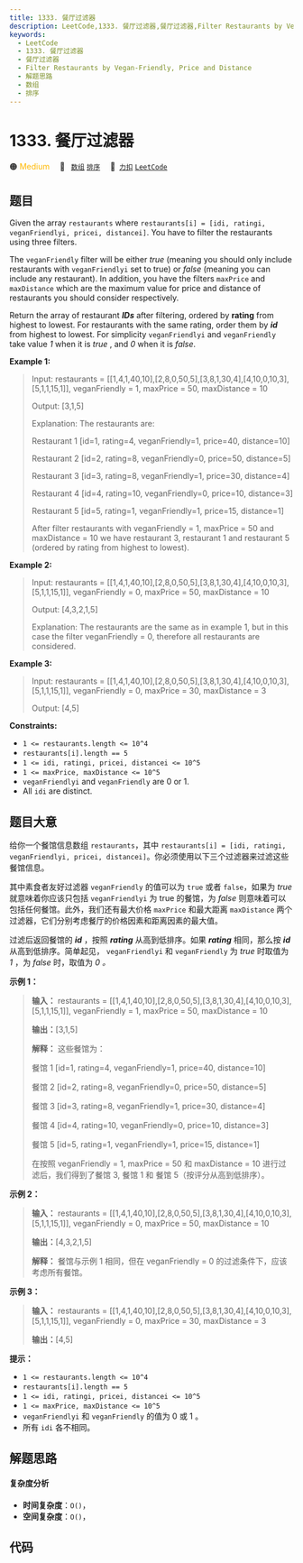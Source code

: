 ```yaml
---
title: 1333. 餐厅过滤器
description: LeetCode,1333. 餐厅过滤器,餐厅过滤器,Filter Restaurants by Vegan-Friendly, Price and Distance,解题思路,数组,排序
keywords:
  - LeetCode
  - 1333. 餐厅过滤器
  - 餐厅过滤器
  - Filter Restaurants by Vegan-Friendly, Price and Distance
  - 解题思路
  - 数组
  - 排序
---
```


# 1333. 餐厅过滤器

🟠 <font color=#ffb800>Medium</font>&emsp; 🔖&ensp; [`数组`](/tag/array.md) [`排序`](/tag/sorting.md)&emsp; 🔗&ensp;[`力扣`](https://leetcode.cn/problems/filter-restaurants-by-vegan-friendly-price-and-distance) [`LeetCode`](https://leetcode.com/problems/filter-restaurants-by-vegan-friendly-price-and-distance)

## 题目

Given the array `restaurants` where  `restaurants[i] = [idi, ratingi,
veganFriendlyi, pricei, distancei]`. You have to filter the restaurants using
three filters.

The `veganFriendly` filter will be either _true_ (meaning you should only
include restaurants with `veganFriendlyi` set to true) or _false_  (meaning
you can include any restaurant). In addition, you have the filters `maxPrice`
and `maxDistance` which are the maximum value for price and distance of
restaurants you should consider respectively.

Return the array of restaurant _**IDs**_ after filtering, ordered by
**rating** from highest to lowest. For restaurants with the same rating, order
them by _**id**_ from highest to lowest. For simplicity `veganFriendlyi` and
`veganFriendly` take value _1_ when it is _true_ , and _0_ when it is _false_.



**Example 1:**

> Input: restaurants = [[1,4,1,40,10],[2,8,0,50,5],[3,8,1,30,4],[4,10,0,10,3],[5,1,1,15,1]], veganFriendly = 1, maxPrice = 50, maxDistance = 10
> 
> Output: [3,1,5] 
> 
> Explanation: The restaurants are:
> 
> Restaurant 1 [id=1, rating=4, veganFriendly=1, price=40, distance=10]
> 
> Restaurant 2 [id=2, rating=8, veganFriendly=0, price=50, distance=5]
> 
> Restaurant 3 [id=3, rating=8, veganFriendly=1, price=30, distance=4]
> 
> Restaurant 4 [id=4, rating=10, veganFriendly=0, price=10, distance=3]
> 
> Restaurant 5 [id=5, rating=1, veganFriendly=1, price=15, distance=1] 
> 
> After filter restaurants with veganFriendly = 1, maxPrice = 50 and maxDistance = 10 we have restaurant 3, restaurant 1 and restaurant 5 (ordered by rating from highest to lowest). 

**Example 2:**

> Input: restaurants = [[1,4,1,40,10],[2,8,0,50,5],[3,8,1,30,4],[4,10,0,10,3],[5,1,1,15,1]], veganFriendly = 0, maxPrice = 50, maxDistance = 10
> 
> Output: [4,3,2,1,5]
> 
> Explanation: The restaurants are the same as in example 1, but in this case the filter veganFriendly = 0, therefore all restaurants are considered.

**Example 3:**

> Input: restaurants = [[1,4,1,40,10],[2,8,0,50,5],[3,8,1,30,4],[4,10,0,10,3],[5,1,1,15,1]], veganFriendly = 0, maxPrice = 30, maxDistance = 3
> 
> Output: [4,5]

**Constraints:**

  * `1 <= restaurants.length <= 10^4`
  * `restaurants[i].length == 5`
  * `1 <= idi, ratingi, pricei, distancei <= 10^5`
  * `1 <= maxPrice, maxDistance <= 10^5`
  * `veganFriendlyi` and `veganFriendly` are 0 or 1.
  * All `idi` are distinct.


## 题目大意

给你一个餐馆信息数组 `restaurants`，其中  `restaurants[i] = [idi, ratingi, veganFriendlyi,
pricei, distancei]`。你必须使用以下三个过滤器来过滤这些餐馆信息。

其中素食者友好过滤器 `veganFriendly` 的值可以为 `true` 或者 `false`，如果为 _true_  就意味着你应该只包括
`veganFriendlyi` 为 true 的餐馆，为 _false_  则意味着可以包括任何餐馆。此外，我们还有最大价格 `maxPrice`
和最大距离 `maxDistance` 两个过滤器，它们分别考虑餐厅的价格因素和距离因素的最大值。

过滤后返回餐馆的 **_id_** ，按照 _**rating**_  从高到低排序。如果 _**rating**_ 相同，那么按 _**id**_
从高到低排序。简单起见， `veganFriendlyi` 和 `veganFriendly` 为 _true_  时取值为 _1_ ，为 _false_
时，取值为 _0 。_



**示例 1：**

> 
> 
> 
> 
> 
> **输入：** restaurants = [[1,4,1,40,10],[2,8,0,50,5],[3,8,1,30,4],[4,10,0,10,3],[5,1,1,15,1]], veganFriendly = 1, maxPrice = 50, maxDistance = 10
> 
> **输出：**[3,1,5] 
> 
> **解释：** 这些餐馆为：
> 
> 餐馆 1 [id=1, rating=4, veganFriendly=1, price=40, distance=10]
> 
> 餐馆 2 [id=2, rating=8, veganFriendly=0, price=50, distance=5]
> 
> 餐馆 3 [id=3, rating=8, veganFriendly=1, price=30, distance=4]
> 
> 餐馆 4 [id=4, rating=10, veganFriendly=0, price=10, distance=3]
> 
> 餐馆 5 [id=5, rating=1, veganFriendly=1, price=15, distance=1] 
> 
> 在按照 veganFriendly = 1, maxPrice = 50 和 maxDistance = 10 进行过滤后，我们得到了餐馆 3, 餐馆 1 和 餐馆 5（按评分从高到低排序）。 
> 
> 

**示例 2：**

> 
> 
> 
> 
> 
> **输入：** restaurants = [[1,4,1,40,10],[2,8,0,50,5],[3,8,1,30,4],[4,10,0,10,3],[5,1,1,15,1]], veganFriendly = 0, maxPrice = 50, maxDistance = 10
> 
> **输出：**[4,3,2,1,5]
> 
> **解释：** 餐馆与示例 1 相同，但在 veganFriendly = 0 的过滤条件下，应该考虑所有餐馆。
> 
> 

**示例 3：**

> 
> 
> 
> 
> 
> **输入：** restaurants = [[1,4,1,40,10],[2,8,0,50,5],[3,8,1,30,4],[4,10,0,10,3],[5,1,1,15,1]], veganFriendly = 0, maxPrice = 30, maxDistance = 3
> 
> **输出：**[4,5]
> 
> 



**提示：**

  * `1 <= restaurants.length <= 10^4`
  * `restaurants[i].length == 5`
  * `1 <= idi, ratingi, pricei, distancei <= 10^5`
  * `1 <= maxPrice, maxDistance <= 10^5`
  * `veganFriendlyi` 和 `veganFriendly` 的值为 0 或 1 。
  * 所有 `idi` 各不相同。


## 解题思路

#### 复杂度分析

- **时间复杂度**：`O()`，
- **空间复杂度**：`O()`，

## 代码

```javascript

```
